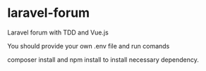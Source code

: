 # laravel-forum
Laravel forum with TDD and Vue.js


You should provide your own .env file and run comands

composer install and npm install to install necessary dependency.
